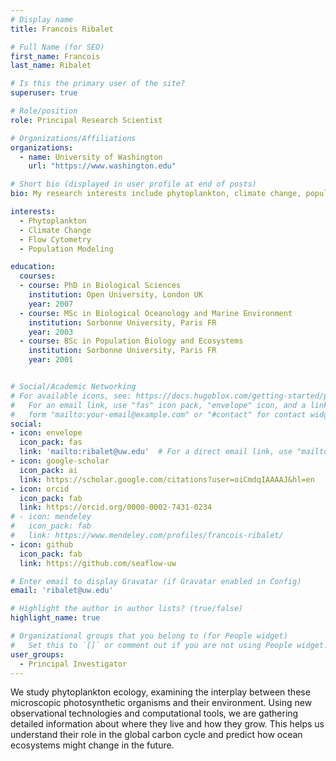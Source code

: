 ```yaml
---
# Display name
title: Francois Ribalet

# Full Name (for SEO)
first_name: Francois
last_name: Ribalet

# Is this the primary user of the site?
superuser: true

# Role/position
role: Principal Research Scientist

# Organizations/Affiliations
organizations:
  - name: University of Washington
    url: "https://www.washington.edu"

# Short bio (displayed in user profile at end of posts)
bio: My research interests include phytoplankton, climate change, population modeling and flow cytometry.

interests:
  - Phytoplankton
  - Climate Change
  - Flow Cytometry
  - Population Modeling

education:
  courses:
  - course: PhD in Biological Sciences
    institution: Open University, London UK
    year: 2007
  - course: MSc in Biological Oceanology and Marine Environment 
    institution: Sorbonne University, Paris FR
    year: 2003
  - course: BSc in Population Biology and Ecosystems
    institution: Sorbonne University, Paris FR
    year: 2001


# Social/Academic Networking
# For available icons, see: https://docs.hugoblox.com/getting-started/page-builder/#icons
#   For an email link, use "fas" icon pack, "envelope" icon, and a link in the
#   form "mailto:your-email@example.com" or "#contact" for contact widget.
social:
- icon: envelope
  icon_pack: fas
  link: 'mailto:ribalet@uw.edu'  # For a direct email link, use "mailto:test@example.org".
- icon: google-scholar
  icon_pack: ai
  link: https://scholar.google.com/citations?user=oiCmdqIAAAAJ&hl=en
- icon: orcid
  icon_pack: fab
  link: https://orcid.org/0000-0002-7431-0234
# - icon: mendeley
#   icon_pack: fab
#   link: https://www.mendeley.com/profiles/francois-ribalet/  
- icon: github
  icon_pack: fab
  link: https://github.com/seaflow-uw  

# Enter email to display Gravatar (if Gravatar enabled in Config)
email: 'ribalet@uw.edu'

# Highlight the author in author lists? (true/false)
highlight_name: true

# Organizational groups that you belong to (for People widget)
#   Set this to `[]` or comment out if you are not using People widget.
user_groups:
  - Principal Investigator
---
```


We study phytoplankton ecology, examining the interplay between these microscopic photosynthetic organisms and their environment. Using new observational technologies and computational tools, we are gathering detailed information about where they live and how they grow. This helps us understand their role in the global carbon cycle and predict how ocean ecosystems might change in the future.

